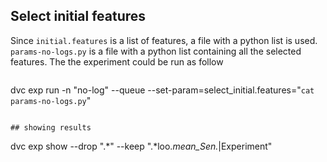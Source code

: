 ## Select initial features

Since `initial.features` is a list of features, a file with a python list is used. `params-no-logs.py` is
a file with a python list containing all the selected features.
The the experiment could be run as follow
```
```
dvc exp run -n "no-log" --queue --set-param=select_initial.features="`cat params-no-logs.py`"
```

## showing results

```
dvc exp show --drop ".*" --keep ".*loo.*mean_Sen.*|Experiment"

```
